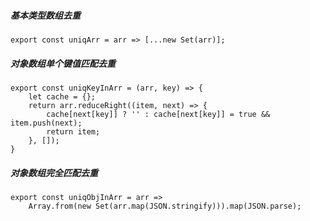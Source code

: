 
##### 基本类型数组去重
```
export const uniqArr = arr => [...new Set(arr)];
```

##### 对象数组单个键值匹配去重
```
export const uniqKeyInArr = (arr, key) => {
	let cache = {};
	return arr.reduceRight((item, next) => {
		cache[next[key]] ? '' : cache[next[key]] = true && item.push(next);
		return item;
	}, []);
}
```

##### 对象数组完全匹配去重
```
export const uniqObjInArr = arr =>  
    Array.from(new Set(arr.map(JSON.stringify))).map(JSON.parse);
```
